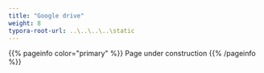 ```yaml
---
title: "Google drive"
weight: 8
typora-root-url: ..\..\..\..\static
---
```


{{% pageinfo color="primary" %}}
Page under construction
{{% /pageinfo %}}
